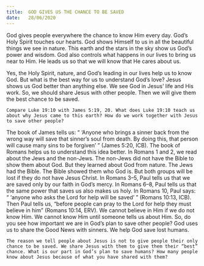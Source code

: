```yaml
---
title:  GOD GIVES US THE CHANCE TO BE SAVED
date:   28/06/2020
---
```


God gives people everywhere the chance to know Him every day. God’s Holy Spirit touches our hearts. God shows Himself to us in all the beautiful things we see in nature. This earth and the stars in the sky show us God’s power and wisdom. God also controls what happens in our lives to bring us near to Him. He leads us so that we will know that He cares about us.

Yes, the Holy Spirit, nature, and God’s leading in our lives help us to know God. But what is the best way for us to understand God’s love? Jesus shows us God better than anything else. We see God in Jesus’ life and His work. So, we should share Jesus with other people. Then we will give them the best chance to be saved.

`Compare Luke 19:10 with James 5:19, 20. What does Luke 19:10 teach us about why Jesus came to this earth? How do we work together with Jesus to save other people?`

The book of James tells us: “ ‘Anyone who brings a sinner back from the wrong way will save that sinner’s soul from death. By doing this, that person will cause many sins to be forgiven’ ” (James 5:20, ICB). The book of Romans helps us to understand this idea better. In Romans 1 and 2, we read about the Jews and the non-Jews. The non-Jews did not have the Bible to show them about God. But they learned about God from nature. The Jews had the Bible. The Bible showed them who God is. But both groups will be lost if they do not have Jesus Christ. In Romans 3–5, Paul tells us that we are saved only by our faith in God’s mercy. In Romans 6–8, Paul tells us that the same power that saves us also makes us holy. In Romans 10, Paul says: “ ‘anyone who asks the Lord for help will be saved’ ” (Romans 10:13, ICB). Then Paul tells us, “before people can pray to the Lord for help they must believe in him” (Romans 10:14, ERV). We cannot believe in Him if we do not know Him. We cannot know Him until someone tells us about Him. So, do you see how important we are in God’s plan to save other people? God uses us to share the Good News with sinners. We help God save lost humans.

`The reason we tell people about Jesus is not to give people their only chance to be saved. We share Jesus with them to give them their “best” chance. What is our part in God’s plan to save humans? How many people know about Jesus because of what you have shared with them?`
